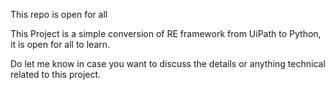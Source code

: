 This repo is open for all

This Project is a simple conversion of RE framework from UiPath to Python, it is open for all to learn.

Do let me know in case you want to discuss the details or anything technical related to this project.
